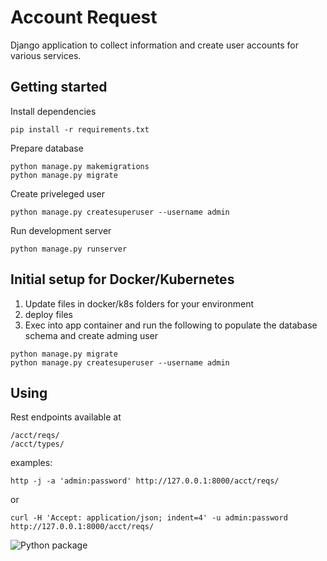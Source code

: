 # Account Request

Django application to collect information and create user accounts for various services.

## Getting started
Install dependencies
```
pip install -r requirements.txt
```

Prepare database
```
python manage.py makemigrations
python manage.py migrate
```

Create priveleged user
```
python manage.py createsuperuser --username admin
```

Run development server
```
python manage.py runserver
```
## Initial setup for Docker/Kubernetes
1. Update files in docker/k8s folders for your environment
2. deploy files
3. Exec into app container and run the following to populate the database schema and create adming user
```
python manage.py migrate
python manage.py createsuperuser --username admin
```

## Using

Rest endpoints available at 
```
/acct/reqs/
/acct/types/
```
examples:
```
http -j -a 'admin:password' http://127.0.0.1:8000/acct/reqs/
```
or 

```
curl -H 'Accept: application/json; indent=4' -u admin:password http://127.0.0.1:8000/acct/reqs/
```
![Python package](https://github.com/pirish/account-request/workflows/Python%20package/badge.svg)
